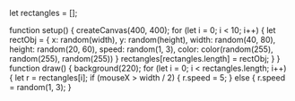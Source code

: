 let rectangles = [];

function setup() {
  createCanvas(400, 400);
for (let i = 0; i < 10; i++) {
    let rectObj = {
      x: random(width), 
      y: random(height), 
      width: random(40, 80), 
      height: random(20, 60),
      speed: random(1, 3),
      color: color(random(255), random(255), random(255))
}
       rectangles[rectangles.length] = rectObj;
  }
}
  function draw() {
    background(220);
    for (let i = 0; i < rectangles.length; i++) {
        let r = rectangles[i];
        if (mouseX > width / 2) {
          r.speed = 5; 
        } else {
          r.speed = random(1, 3); 
        }
